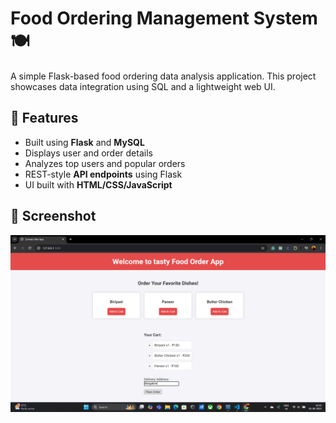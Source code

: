 # Food Ordering Management System 🍽️

A simple Flask-based food ordering data analysis application. This project showcases data integration using SQL and a lightweight web UI.

## 🔧 Features

- Built using **Flask** and **MySQL**
- Displays user and order details
- Analyzes top users and popular orders
- REST-style **API endpoints** using Flask
- UI built with **HTML/CSS/JavaScript**

## 📸 Screenshot

![App Screenshot](images/Screenshot.png)

